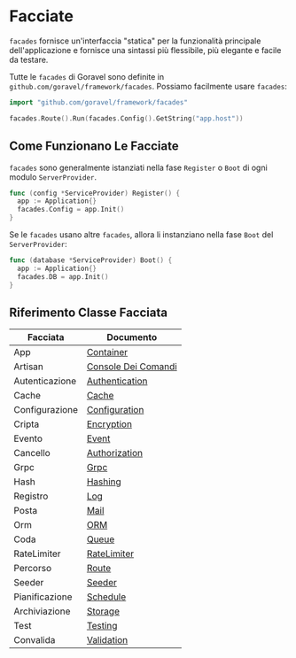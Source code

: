 # Facciate

`facades` fornisce un'interfaccia "statica" per la funzionalità principale dell'applicazione e fornisce una sintassi più flessibile, più
elegante e facile da testare.

Tutte le `facades` di Goravel sono definite in `github.com/goravel/framework/facades`. Possiamo facilmente usare `facades`:

```go
import "github.com/goravel/framework/facades"

facades.Route().Run(facades.Config().GetString("app.host"))
```

## Come Funzionano Le Facciate

`facades` sono generalmente istanziati nella fase `Register` o `Boot` di ogni modulo `ServerProvider`.

```go
func (config *ServiceProvider) Register() {
  app := Application{}
  facades.Config = app.Init()
}
```

Se le `facades` usano altre `facades`, allora li instanziano nella fase `Boot` del `ServerProvider`:

```go
func (database *ServiceProvider) Boot() {
  app := Application{}
  facades.DB = app.Init()
}
```

## Riferimento Classe Facciata

| Facciata       | Documento                                    |
| -------------- | -------------------------------------------- |
| App            | [Container](../foundation/container)         |
| Artisan        | [Console Dei Comandi](../advanced/artisan)   |
| Autenticazione | [Authentication](../security/authentication) |
| Cache          | [Cache](../advanced/cache)                   |
| Configurazione | [Configuration](../quickstart/configuration) |
| Cripta         | [Encryption](../security/encryption)         |
| Evento         | [Event](../advanced/events)                  |
| Cancello       | [Authorization](../security/authorization)   |
| Grpc           | [Grpc](../basic/grpc)                        |
| Hash           | [Hashing](../security/hashing)               |
| Registro       | [Log](../basic/logging)                      |
| Posta          | [Mail](../advanced/mail)                     |
| Orm            | [ORM](../orm/quickstart)                     |
| Coda           | [Queue](../advanced/queues)                  |
| RateLimiter    | [RateLimiter](../basic/routing)              |
| Percorso       | [Route](../basic/routing)                    |
| Seeder         | [Seeder](../orm/seeding)                     |
| Pianificazione | [Schedule](../advanced/schedule)             |
| Archiviazione  | [Storage](../advanced/schedule)              |
| Test           | [Testing](../testing/quickstart)             |
| Convalida      | [Validation](../advanced/schedule)           |
